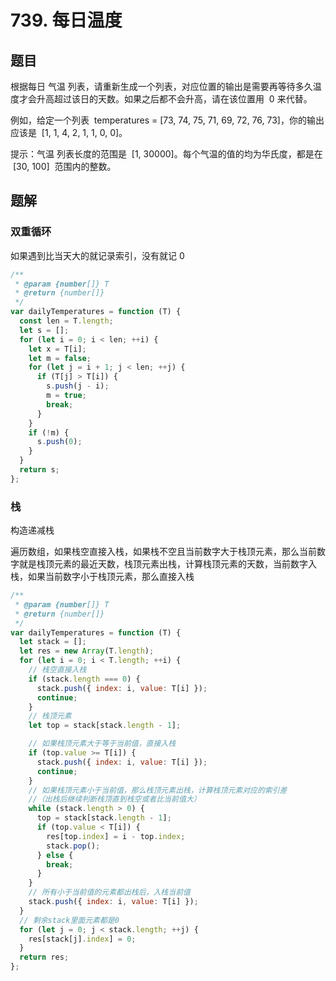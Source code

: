 # 739. 每日温度

## 题目

根据每日 气温 列表，请重新生成一个列表，对应位置的输出是需要再等待多久温度才会升高超过该日的天数。如果之后都不会升高，请在该位置用  0 来代替。

例如，给定一个列表  temperatures = [73, 74, 75, 71, 69, 72, 76, 73]，你的输出应该是  [1, 1, 4, 2, 1, 1, 0, 0]。

提示：气温 列表长度的范围是  [1, 30000]。每个气温的值的均为华氏度，都是在  [30, 100]  范围内的整数。

## 题解

### 双重循环

如果遇到比当天大的就记录索引，没有就记 0

```JavaScript
/**
 * @param {number[]} T
 * @return {number[]}
 */
var dailyTemperatures = function (T) {
  const len = T.length;
  let s = [];
  for (let i = 0; i < len; ++i) {
    let x = T[i];
    let m = false;
    for (let j = i + 1; j < len; ++j) {
      if (T[j] > T[i]) {
        s.push(j - i);
        m = true;
        break;
      }
    }
    if (!m) {
      s.push(0);
    }
  }
  return s;
};

```

### 栈

构造递减栈

遍历数组，如果栈空直接入栈，如果栈不空且当前数字大于栈顶元素，那么当前数字就是栈顶元素的最近天数，栈顶元素出栈，计算栈顶元素的天数，当前数字入栈，如果当前数字小于栈顶元素，那么直接入栈

```JavaScript
/**
 * @param {number[]} T
 * @return {number[]}
 */
var dailyTemperatures = function (T) {
  let stack = [];
  let res = new Array(T.length);
  for (let i = 0; i < T.length; ++i) {
    // 栈空直接入栈
    if (stack.length === 0) {
      stack.push({ index: i, value: T[i] });
      continue;
    }
    // 栈顶元素
    let top = stack[stack.length - 1];

    // 如果栈顶元素大于等于当前值，直接入栈
    if (top.value >= T[i]) {
      stack.push({ index: i, value: T[i] });
      continue;
    }
    // 如果栈顶元素小于当前值，那么栈顶元素出栈，计算栈顶元素对应的索引差
    //（出栈后继续判断栈顶直到栈空或者比当前值大）
    while (stack.length > 0) {
      top = stack[stack.length - 1];
      if (top.value < T[i]) {
        res[top.index] = i - top.index;
        stack.pop();
      } else {
        break;
      }
    }
    // 所有小于当前值的元素都出栈后，入栈当前值
    stack.push({ index: i, value: T[i] });
  }
  // 剩余stack里面元素都是0
  for (let j = 0; j < stack.length; ++j) {
    res[stack[j].index] = 0;
  }
  return res;
};

```
